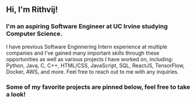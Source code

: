 ## Hi, I'm Rithvij!

### I'm an aspiring Software Engineer at UC Irvine studying Computer Science.
I have previous Software Enginnering Intern experience at multiple companies and I've gained many important skills through these opportunities as well as various projects I have worked on, including: Python, Java, C, C++, HTML/CSS, JavaScript, SQL, ReactJS, TensorFlow, Docker, AWS, and more. Feel free to reach out to me with any inquiries.

### Some of my favorite projects are pinned below, feel free to take a look!
<!--
**rithvij315/rithvij315** is a ✨ _special_ ✨ repository because its `README.md` (this file) appears on your GitHub profile.

Here are some ideas to get you started:

- 🔭 I’m currently working on ...
- 🌱 I’m currently learning ...
- 👯 I’m looking to collaborate on ...
- 🤔 I’m looking for help with ...
- 💬 Ask me about ...
- 📫 How to reach me: ...
- 😄 Pronouns: ...
- ⚡ Fun fact: ...
-->
